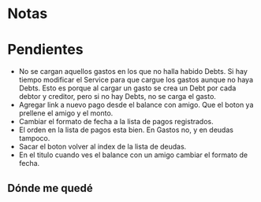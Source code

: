 # Notas
# Pendientes
* No se cargan aquellos gastos en los que no halla habido Debts. Si hay tiempo modificar el Service para que cargue los gastos aunque no haya Debts. Esto es porque al cargar un gasto se crea un Debt por cada debtor y creditor, pero si no hay Debts, no se carga el gasto.
* Agregar link a nuevo pago desde el balance con amigo. Que el boton ya prellene el amigo y el monto.
* Cambiar el formato de fecha a la lista de pagos registrados.
* El orden en la lista de pagos esta bien. En Gastos no, y en deudas tampoco.
* Sacar el boton volver al index de la lista de deudas.
* En el titulo cuando ves el balance con un amigo cambiar el formato de fecha.
## Dónde me quedé

